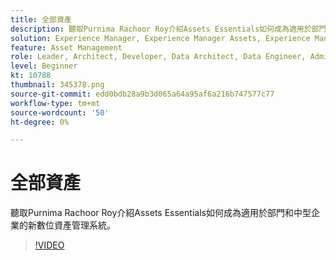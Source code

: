 ```yaml
---
title: 全部資產
description: 聽取Purnima Rachoor Roy介紹Assets Essentials如何成為適用於部門和中型企業的新數位資產管理系統。
solution: Experience Manager, Experience Manager Assets, Experience Manager as a Cloud Service
feature: Asset Management
role: Leader, Architect, Developer, Data Architect, Data Engineer, Admin, User
level: Beginner
kt: 10788
thumbnail: 345378.png
source-git-commit: edd0bdb28a9b3d065a64a95af6a216b747577c77
workflow-type: tm+mt
source-wordcount: '50'
ht-degree: 0%

---
```



# 全部資產

聽取Purnima Rachoor Roy介紹Assets Essentials如何成為適用於部門和中型企業的新數位資產管理系統。

>[!VIDEO](https://video.tv.adobe.com/v/345378/?quality=12&learn=on)
